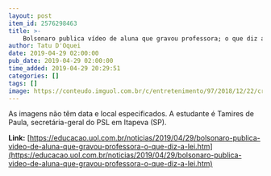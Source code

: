 ```yaml
---
layout: post
item_id: 2576298463
title: >-
    Bolsonaro publica vídeo de aluna que gravou professora; o que diz a lei?
author: Tatu D'Oquei
date: 2019-04-29 02:00:00
pub_date: 2019-04-29 02:00:00
time_added: 2019-04-29 20:29:51
categories: []
tags: []
image: https://conteudo.imguol.com.br/c/entretenimento/97/2018/12/22/criancas-na-sala-de-aula-1545498536288_v2_615x300.jpg
---
```


As imagens não têm data e local especificados. A estudante é Tamires de Paula, secretária-geral do PSL em Itapeva (SP).

**Link:** [https://educacao.uol.com.br/noticias/2019/04/29/bolsonaro-publica-video-de-aluna-que-gravou-professora-o-que-diz-a-lei.htm](https://educacao.uol.com.br/noticias/2019/04/29/bolsonaro-publica-video-de-aluna-que-gravou-professora-o-que-diz-a-lei.htm)

